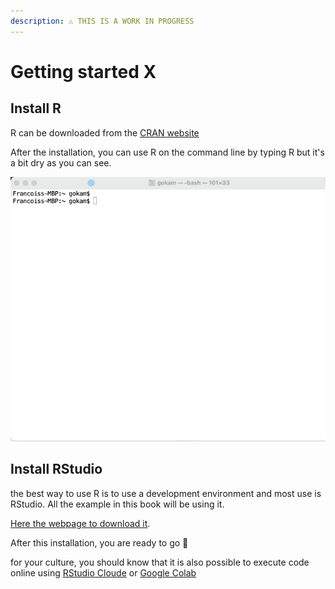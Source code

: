 ```yaml
---
description: ⚠️ THIS IS A WORK IN PROGRESS
---
```


# Getting started X

## Install R 

R can be downloaded from the [CRAN website](https://cran.r-project.org/)

After the installation, you can use R on the command line by typing R but it's a bit dry as you can see.

![Using R in the Mac OS Terminal](.gitbook/assets/zcnnht77ss.gif)

## Install  RStudio

the best way to use R is to use a development environment and most use is RStudio. All the example in this book will be using it.

[Here the webpage to download it](https://www.rstudio.com/products/rstudio/download/).

After this installation, you are ready to go 🙌

for your culture, you should know that it is also possible to execute code online using [RStudio Cloude](ressources/execute-r-code-online.md#use-rstudio-cloud) or [Google Colab](ressources/execute-r-code-online.md#use-googlecolab)



